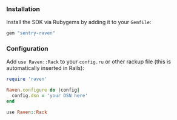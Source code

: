 ### Installation

Install the SDK via Rubygems by adding it to your `Gemfile`:

```ruby
gem "sentry-raven"
```

### Configuration

Add `use Raven::Rack` to your `config.ru` or other rackup file (this is automatically inserted in Rails):

```ruby
require 'raven'

Raven.configure do |config|
  config.dsn = 'your DSN here'
end

use Raven::Rack
```
